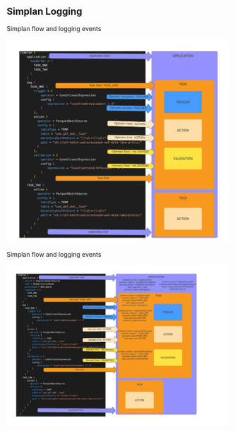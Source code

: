 ## Simplan Logging

Simplan flow and logging events

<img src="./Simplan-logging-flow.svg" alt="successful-query-summary" class="inline"/>


Simplan flow and logging events

<img src="./simplan-logging-context.png" alt="logging-context" class="inline"/>

